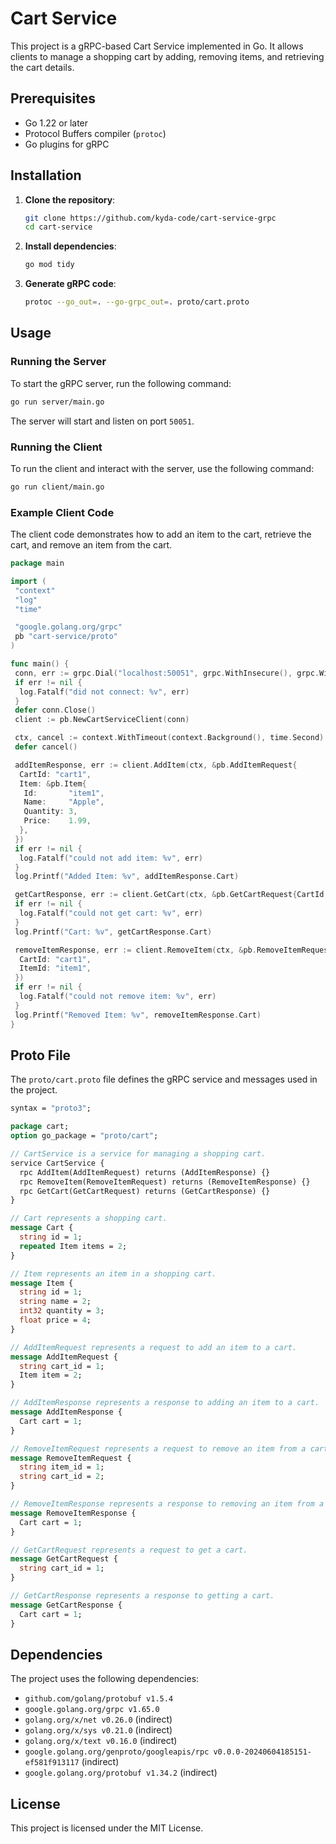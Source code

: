 # Cart Service

This project is a gRPC-based Cart Service implemented in Go. It allows clients to manage a shopping cart by adding, removing items, and retrieving the cart details.

## Prerequisites

- Go 1.22 or later
- Protocol Buffers compiler (`protoc`)
- Go plugins for gRPC

## Installation

1. **Clone the repository**:
   ```sh
   git clone https://github.com/kyda-code/cart-service-grpc
   cd cart-service
   ```

2. **Install dependencies**:
   ```sh
   go mod tidy
   ```

3. **Generate gRPC code**:
   ```sh
   protoc --go_out=. --go-grpc_out=. proto/cart.proto
   ```

## Usage

### Running the Server

To start the gRPC server, run the following command:
```sh
go run server/main.go
```
The server will start and listen on port `50051`.

### Running the Client

To run the client and interact with the server, use the following command:
```sh
go run client/main.go
```

### Example Client Code

The client code demonstrates how to add an item to the cart, retrieve the cart, and remove an item from the cart.

```go
package main

import (
 "context"
 "log"
 "time"

 "google.golang.org/grpc"
 pb "cart-service/proto"
)

func main() {
 conn, err := grpc.Dial("localhost:50051", grpc.WithInsecure(), grpc.WithBlock())
 if err != nil {
  log.Fatalf("did not connect: %v", err)
 }
 defer conn.Close()
 client := pb.NewCartServiceClient(conn)

 ctx, cancel := context.WithTimeout(context.Background(), time.Second)
 defer cancel()

 addItemResponse, err := client.AddItem(ctx, &pb.AddItemRequest{
  CartId: "cart1",
  Item: &pb.Item{
   Id:       "item1",
   Name:     "Apple",
   Quantity: 3,
   Price:    1.99,
  },
 })
 if err != nil {
  log.Fatalf("could not add item: %v", err)
 }
 log.Printf("Added Item: %v", addItemResponse.Cart)

 getCartResponse, err := client.GetCart(ctx, &pb.GetCartRequest{CartId: "cart1"})
 if err != nil {
  log.Fatalf("could not get cart: %v", err)
 }
 log.Printf("Cart: %v", getCartResponse.Cart)

 removeItemResponse, err := client.RemoveItem(ctx, &pb.RemoveItemRequest{
  CartId: "cart1",
  ItemId: "item1",
 })
 if err != nil {
  log.Fatalf("could not remove item: %v", err)
 }
 log.Printf("Removed Item: %v", removeItemResponse.Cart)
}
```

## Proto File

The `proto/cart.proto` file defines the gRPC service and messages used in the project.

```proto
syntax = "proto3";

package cart;
option go_package = "proto/cart";

// CartService is a service for managing a shopping cart.
service CartService {
  rpc AddItem(AddItemRequest) returns (AddItemResponse) {}
  rpc RemoveItem(RemoveItemRequest) returns (RemoveItemResponse) {}
  rpc GetCart(GetCartRequest) returns (GetCartResponse) {}
}

// Cart represents a shopping cart.
message Cart {
  string id = 1;
  repeated Item items = 2;
}

// Item represents an item in a shopping cart.
message Item {
  string id = 1;
  string name = 2;
  int32 quantity = 3;
  float price = 4;
}

// AddItemRequest represents a request to add an item to a cart.
message AddItemRequest {
  string cart_id = 1;
  Item item = 2;
}

// AddItemResponse represents a response to adding an item to a cart.
message AddItemResponse {
  Cart cart = 1;
}

// RemoveItemRequest represents a request to remove an item from a cart.
message RemoveItemRequest {
  string item_id = 1;
  string cart_id = 2;
}

// RemoveItemResponse represents a response to removing an item from a cart.
message RemoveItemResponse {
  Cart cart = 1;
}

// GetCartRequest represents a request to get a cart.
message GetCartRequest {
  string cart_id = 1;
}

// GetCartResponse represents a response to getting a cart.
message GetCartResponse {
  Cart cart = 1;
}
```

## Dependencies

The project uses the following dependencies:

- `github.com/golang/protobuf v1.5.4`
- `google.golang.org/grpc v1.65.0`
- `golang.org/x/net v0.26.0` (indirect)
- `golang.org/x/sys v0.21.0` (indirect)
- `golang.org/x/text v0.16.0` (indirect)
- `google.golang.org/genproto/googleapis/rpc v0.0.0-20240604185151-ef581f913117` (indirect)
- `google.golang.org/protobuf v1.34.2` (indirect)

## License

This project is licensed under the MIT License.
```
